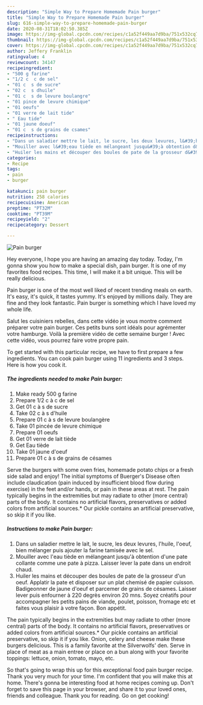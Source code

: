 ```yaml
---
description: "Simple Way to Prepare Homemade Pain burger"
title: "Simple Way to Prepare Homemade Pain burger"
slug: 616-simple-way-to-prepare-homemade-pain-burger
date: 2020-08-31T18:02:50.385Z
image: https://img-global.cpcdn.com/recipes/c1a52f449aa7d9ba/751x532cq70/pain-burger-photo-principale-de-la-recette.jpg
thumbnail: https://img-global.cpcdn.com/recipes/c1a52f449aa7d9ba/751x532cq70/pain-burger-photo-principale-de-la-recette.jpg
cover: https://img-global.cpcdn.com/recipes/c1a52f449aa7d9ba/751x532cq70/pain-burger-photo-principale-de-la-recette.jpg
author: Jeffery Franklin
ratingvalue: 4
reviewcount: 34147
recipeingredient:
- "500 g farine"
- "1/2 c  c de sel"
- "01 c  s de sucre"
- "02 c  s dhuile"
- "01 c  s de levure boulangre"
- "01 pince de levure chimique"
- "01 oeufs"
- "01 verre de lait tide"
- " Eau tide"
- "01 jaune doeuf"
- "01 c  s de grains de csames"
recipeinstructions:
- "Dans un saladier mettre le lait, le sucre, les deux levures, l&#39;huile, l&#39;oeuf, bien mélanger puis ajouter la farine tamisée avec le sel."
- "Mouiller avec l&#39;eau tiède en mélangeant jusqu&#39;à obtention d&#39;une pate collante comme une pate à pizza. Laisser lever la pate dans un endroit chaud."
- "Huiler les mains et découper des boules de pate de la grosseur d&#39;un oeuf. Applatir la pate et disposer sur un plat chemisé de papier cuisson. Badigeonner de jaune d&#39;oeuf et parcemer de grains de césames. Laisser lever puis enfourner à 220 degrès environ 20 mns. Soyez créatifs pour accompagner les petits pains de viande, poulet, poisson, fromage etc et faites vous plaisir à votre façon. Bon appétit."
categories:
- Recipe
tags:
- pain
- burger

katakunci: pain burger 
nutrition: 258 calories
recipecuisine: American
preptime: "PT32M"
cooktime: "PT39M"
recipeyield: "2"
recipecategory: Dessert

---
```



![Pain burger](https://img-global.cpcdn.com/recipes/c1a52f449aa7d9ba/751x532cq70/pain-burger-photo-principale-de-la-recette.jpg)

Hey everyone, I hope you are having an amazing day today. Today, I'm gonna show you how to make a special dish, pain burger. It is one of my favorites food recipes. This time, I will make it a bit unique. This will be really delicious.

Pain burger is one of the most well liked of recent trending meals on earth. It's easy, it's quick, it tastes yummy. It's enjoyed by millions daily. They are fine and they look fantastic. Pain burger is something which I have loved my whole life.

Salut les cuisiniers rebelles, dans cette vidéo je vous montre comment préparer votre pain burger. Ces petits buns sont idéals pour agrémenter votre hamburge. Voilà la première vidéo de cette semaine burger ! Avec cette vidéo, vous pourrez faire votre propre pain.


To get started with this particular recipe, we have to first prepare a few ingredients. You can cook pain burger using 11 ingredients and 3 steps. Here is how you cook it.

<!--inarticleads1-->

##### The ingredients needed to make Pain burger:

1. Make ready 500 g farine
1. Prepare 1/2 c à c de sel
1. Get 01 c à s de sucre
1. Take 02 c à s d&#39;huile
1. Prepare 01 c à s de levure boulangère
1. Take 01 pincée de levure chimique
1. Prepare 01 oeufs
1. Get 01 verre de lait tiède
1. Get  Eau tiède
1. Take 01 jaune d&#39;oeuf
1. Prepare 01 c à s de grains de césames


Serve the burgers with some oven fries, homemade potato chips or a fresh side salad and enjoy! The initial symptoms of Buerger&#39;s Disease often include claudication (pain induced by insufficient blood flow during exercise) in the feet and/or hands, or pain in these areas at rest. The pain typically begins in the extremities but may radiate to other (more central) parts of the body. It contains no artificial flavors, preservatives or added colors from artificial sources.* Our pickle contains an artificial preservative, so skip it if you like. 

<!--inarticleads2-->

##### Instructions to make Pain burger:

1. Dans un saladier mettre le lait, le sucre, les deux levures, l&#39;huile, l&#39;oeuf, bien mélanger puis ajouter la farine tamisée avec le sel.
1. Mouiller avec l&#39;eau tiède en mélangeant jusqu&#39;à obtention d&#39;une pate collante comme une pate à pizza. Laisser lever la pate dans un endroit chaud.
1. Huiler les mains et découper des boules de pate de la grosseur d&#39;un oeuf. Applatir la pate et disposer sur un plat chemisé de papier cuisson. Badigeonner de jaune d&#39;oeuf et parcemer de grains de césames. Laisser lever puis enfourner à 220 degrès environ 20 mns. Soyez créatifs pour accompagner les petits pains de viande, poulet, poisson, fromage etc et faites vous plaisir à votre façon. Bon appétit.


The pain typically begins in the extremities but may radiate to other (more central) parts of the body. It contains no artificial flavors, preservatives or added colors from artificial sources.* Our pickle contains an artificial preservative, so skip it if you like. Onion, celery and cheese make these burgers delicious. This is a family favorite at the Silverwolfs&#39; den. Serve in place of meat as a main entree or place on a bun along with your favorite toppings: lettuce, onion, tomato, mayo, etc. 

So that's going to wrap this up for this exceptional food pain burger recipe. Thank you very much for your time. I'm confident that you will make this at home. There's gonna be interesting food at home recipes coming up. Don't forget to save this page in your browser, and share it to your loved ones, friends and colleague. Thank you for reading. Go on get cooking!
